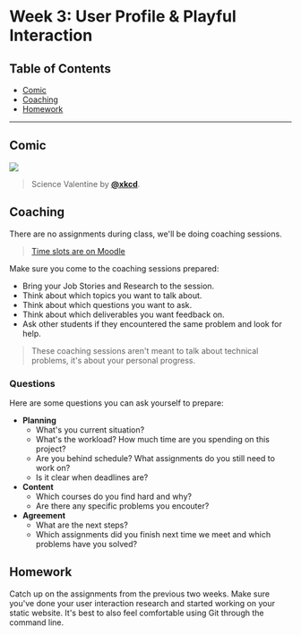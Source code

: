 <!--lint disable no-html-->

# Week 3: User Profile & Playful Interaction

## Table of Contents

*   [Comic](#comic)
*   [Coaching](#coaching)
*   [Homework](#homework)

---

## Comic

[![][comic-cover]][comic-link]

> Science Valentine by [**@xkcd**][comic-author].

## Coaching

There are no assignments during class, we'll be doing coaching sessions. 

> [Time slots are on Moodle](https://moodle.cmd.hva.nl/course/view.php?id=625)

Make sure you come to the coaching sessions prepared: 

* Bring your Job Stories and Research to the session.
* Think about which topics you want to talk about.
* Think about which questions you want to ask.
* Think about which deliverables you want feedback on.
* Ask other students if they encountered the same problem and look for help.

> These coaching sessions aren't meant to talk about technical problems, it's about your personal progress.



### Questions
Here are some questions you can ask yourself to prepare:

* **Planning**
  * What's you current situation?
  * What's the workload? How much time are you spending on this project?
  * Are you behind schedule? What assignments do you still need to work on?
  * Is it clear when deadlines are?
* **Content**
  * Which courses do you find hard and why?
  * Are there any specific problems you encouter?
* **Agreement**
  * What are the next steps?
  * Which assignments did you finish next time we meet and which problems have you solved?

## Homework

Catch up on the assignments from the previous two weeks. Make sure you've done your user interaction research and started working on your static website. It's best to also feel comfortable using Git through the command line.

[bugs]: readme.md#bugs

[comic-cover]: https://imgs.xkcd.com/comics/science_valentine.png

[comic-link]: https://xkcd.com/701/

[comic-author]: https://xkcd.com

[slides-lab]: https://docs.google.com/presentation/d/1Jaq86Wo5qQkVzeJX2ZY1JoL8T5Lvfq4A7hC01sLNjUM/edit?usp=sharing

[w2lab]: week-2.md#lab

[s1]: readme.md#subgoal-1

[s2]: readme.md#subgoal-2

[s3]: readme.md#subgoal-3

[s4]: readme.md#subgoal-4

[moodle-be]: https://moodle.cmd.hva.nl/course/view.php?id=431

[cowsay]: https://github.com/piuccio/cowsay
